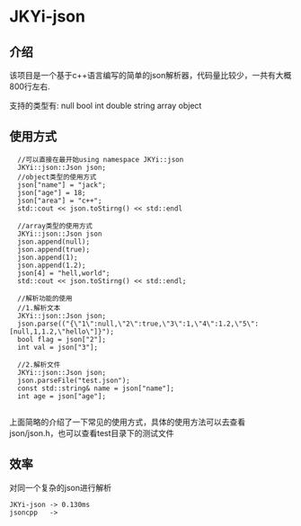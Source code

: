 # JKYi-json 
## 介绍
该项目是一个基于c++语言编写的简单的json解析器，代码量比较少，一共有大概800行左右.

支持的类型有:
   null
   bool
   int 
   double
   string
   array
   object
## 使用方式
```
  //可以直接在最开始using namespace JKYi::json
  JKYi::json::Json json;
  //object类型的使用方式
  json["name"] = "jack";
  json["age"] = 18;
  json["area"] = "c++";
  std::cout << json.toStirng() << std::endl
  
  //array类型的使用方式
  JKYi::json::Json json
  json.append(null);
  json.append(true);
  json.append(1);
  json.append(1.2);
  json[4] = "hell,world";
  std::cout << json.toStirng() << std::endl;
  
  //解析功能的使用
  //1.解析文本
  JKYi::json::Json json;
  json.parse(("{\"1\":null,\"2\":true,\"3\":1,\"4\":1.2,\"5\":[null,1,1.2,\"hello\"]}");
  bool flag = json["2"];
  int val = json["3"];
  
  //2.解析文件
  JKYi::json::Json json;
  json.parseFile("test.json");
  const std::string& name = json["name"];
  int age = json["age"];
  
```
上面简略的介绍了一下常见的使用方式，具体的使用方法可以去查看json/json.h，也可以查看test目录下的测试文件

## 效率
对同一个复杂的json进行解析
```
JKYi-json -> 0.130ms
jsoncpp   -> 
```
